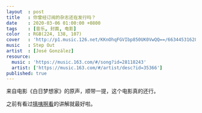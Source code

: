 ```yaml
---
layout  : post
title   : 你曾经订阅的杂志还在发行吗？
date    : 2020-03-06 01:00:00 +0800
tags    : [音乐, 封面, 电影]
color   : RGB(224, 138, 107)
cover   : 'http://p1.music.126.net/KKnOhqFGVIbp850UK0VwQQ==/6634453162801378.jpg'
music   : Step Out
artist  : [José González]
resource:
  music : 'https://music.163.com/#/song?id=28118243'
  artist: ['https://music.163.com/#/artist/desc?id=35366']
published: true
---
```


来自电影《白日梦想家》的原声，顺带一提，这个电影真的还行。

之前有看过[嘻咦啊看](https://www.bilibili.com/video/av29877081)的讲解就最好啦。
